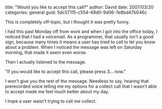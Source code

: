
title: "Would you like to accept this call?"
author: David
date: 2007/03/20
categories: general
guid: 5dc57115-c554-49d0-9d06-7e8bd47b046c

This is completely off-topic, but I thought it was pretty funny. 

I had this past Monday off from work and when I got into the office today, I noticed that I had a voicemail. As a programmer, that usually isn't a good sign, because many times it means a user has tried to call to let you know about a problem. When I noticed the message was left on Saturday morning, that made it seem even worse. 

Then I actually listened to the message. 

"If you would like to accept this call, please press 3... now." 

I won't give you the rest of the message. Needless to say, hearing that prerecorded voice telling me my options for a collect call that I wasn't able to accept made me feel much better about my day. 

I hope a user wasn't trying to call me collect.


